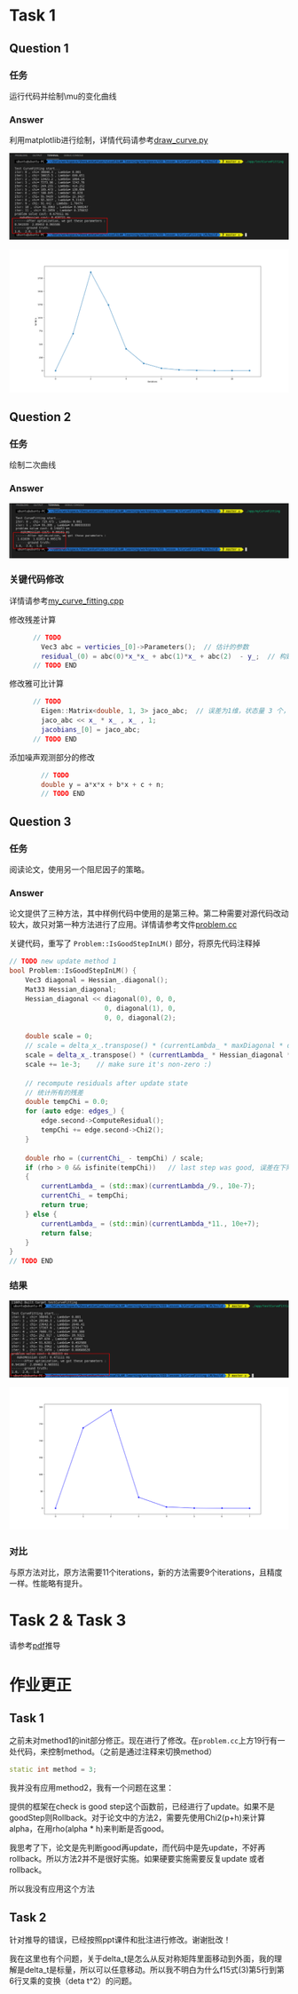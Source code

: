# Task 1

## Question 1

### 任务

运行代码并绘制\mu的变化曲线

### Answer

利用matplotlib进行绘制，详情代码请参考[draw_curve.py](./draw_curve.py)

![task1_1](./docs/task1_1_result.png)

![task1_1_draw](./docs/task1_1_draw.png)

## Question 2

### 任务

绘制二次曲线

### Answer

![运行结果](./docs/task1_2_result.png)

### 关键代码修改

详情请参考[my_curve_fitting.cpp](./CurveFitting_LM/app/my_curve_fitting.cpp)

修改残差计算
```c++
      // TODO
        Vec3 abc = verticies_[0]->Parameters();  // 估计的参数
        residual_(0) = abc(0)*x_*x_ + abc(1)*x_ + abc(2)  - y_;  // 构建残差
      // TODO END

```

修改雅可比计算
```c++
      // TODO
        Eigen::Matrix<double, 1, 3> jaco_abc;  // 误差为1维，状态量 3 个，所以是 1x3 的雅克比矩阵
        jaco_abc << x_ * x_ , x_ , 1;
        jacobians_[0] = jaco_abc;
      // TODO END

```

添加噪声观测部分的修改
```c++
        // TODO
        double y = a*x*x + b*x + c + n;
        // TODO END

```

## Question 3

### 任务

阅读论文，使用另一个阻尼因子的策略。

### Answer

论文提供了三种方法，其中样例代码中使用的是第三种。第二种需要对源代码改动较大，故只对第一种方法进行了应用。详情请参考文件[problem.cc](./CurveFitting_LM/backend/problem.cc)

关键代码，重写了 `Problem::IsGoodStepInLM()` 部分，将原先代码注释掉

```c++
// TODO new update method 1
bool Problem::IsGoodStepInLM() {
    Vec3 diagonal = Hessian_.diagonal();
    Mat33 Hessian_diagonal;
    Hessian_diagonal << diagonal(0), 0, 0,
                        0, diagonal(1), 0,
                        0, 0, diagonal(2);

    double scale = 0;
    // scale = delta_x_.transpose() * (currentLambda_ * maxDiagonal * delta_x_ + b_);
    scale = delta_x_.transpose() * (currentLambda_ * Hessian_diagonal * delta_x_ + b_);
    scale += 1e-3;    // make sure it's non-zero :)

    // recompute residuals after update state
    // 统计所有的残差
    double tempChi = 0.0;
    for (auto edge: edges_) {
        edge.second->ComputeResidual();
        tempChi += edge.second->Chi2();
    }

    double rho = (currentChi_ - tempChi) / scale;
    if (rho > 0 && isfinite(tempChi))   // last step was good, 误差在下降
    {
        currentLambda_ = (std::max)(currentLambda_/9., 10e-7);
        currentChi_ = tempChi;
        return true;
    } else {
        currentLambda_ = (std::min)(currentLambda_*11., 10e+7);
        return false;
    }
}
// TODO END

```

### 结果

![task1_3](./docs/task1_3_result.png)

![task1_3](./docs/task1_3_draw.png)

### 对比

与原方法对比，原方法需要11个iterations，新的方法需要9个iterations，且精度一样。性能略有提升。

# Task 2 & Task 3

请参考[pdf](./docs/VIO_lesson_3.pdf)推导

# 作业更正

## Task 1

之前未对method1的init部分修正。现在进行了修改。在`problem.cc`上方19行有一处代码，来控制method。（之前是通过注释来切换method）

```c++
static int method = 3;
```

我并没有应用method2，我有一个问题在这里：

提供的框架在check is good step这个函数前，已经进行了update。如果不是goodStep则Rollback。对于论文中的方法2，需要先使用Chi2(p+h)来计算alpha，在用rho(alpha * h)来判断是否good。

我思考了下，论文是先判断good再update，而代码中是先update，不好再rollback。所以方法2并不是很好实施。如果硬要实施需要反复update 或者rollback。

所以我没有应用这个方法

## Task 2

针对推导的错误，已经按照ppt课件和批注进行修改。谢谢批改！

我在这里也有个问题，关于delta_t是怎么从反对称矩阵里面移动到外面，我的理解是delta_t是标量，所以可以任意移动。所以我不明白为什么f15式(3)第5行到第6行叉乘的变换（deta t^2）的问题。